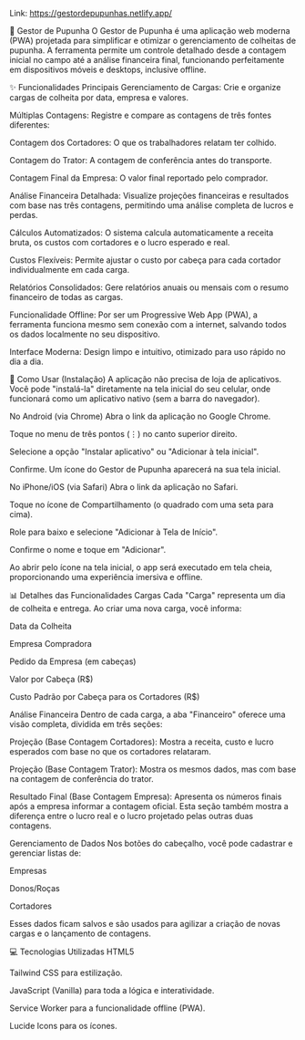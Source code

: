 Link: https://gestordepupunhas.netlify.app/

🌴 Gestor de Pupunha
O Gestor de Pupunha é uma aplicação web moderna (PWA) projetada para simplificar e otimizar o gerenciamento de colheitas de pupunha. A ferramenta permite um controle detalhado desde a contagem inicial no campo até a análise financeira final, funcionando perfeitamente em dispositivos móveis e desktops, inclusive offline.

✨ Funcionalidades Principais
Gerenciamento de Cargas: Crie e organize cargas de colheita por data, empresa e valores.

Múltiplas Contagens: Registre e compare as contagens de três fontes diferentes:

Contagem dos Cortadores: O que os trabalhadores relatam ter colhido.

Contagem do Trator: A contagem de conferência antes do transporte.

Contagem Final da Empresa: O valor final reportado pelo comprador.

Análise Financeira Detalhada: Visualize projeções financeiras e resultados com base nas três contagens, permitindo uma análise completa de lucros e perdas.

Cálculos Automatizados: O sistema calcula automaticamente a receita bruta, os custos com cortadores e o lucro esperado e real.

Custos Flexíveis: Permite ajustar o custo por cabeça para cada cortador individualmente em cada carga.

Relatórios Consolidados: Gere relatórios anuais ou mensais com o resumo financeiro de todas as cargas.

Funcionalidade Offline: Por ser um Progressive Web App (PWA), a ferramenta funciona mesmo sem conexão com a internet, salvando todos os dados localmente no seu dispositivo.

Interface Moderna: Design limpo e intuitivo, otimizado para uso rápido no dia a dia.

🚀 Como Usar (Instalação)
A aplicação não precisa de loja de aplicativos. Você pode "instalá-la" diretamente na tela inicial do seu celular, onde funcionará como um aplicativo nativo (sem a barra do navegador).

No Android (via Chrome)
Abra o link da aplicação no Google Chrome.

Toque no menu de três pontos (⋮) no canto superior direito.

Selecione a opção "Instalar aplicativo" ou "Adicionar à tela inicial".

Confirme. Um ícone do Gestor de Pupunha aparecerá na sua tela inicial.

No iPhone/iOS (via Safari)
Abra o link da aplicação no Safari.

Toque no ícone de Compartilhamento (o quadrado com uma seta para cima).

Role para baixo e selecione "Adicionar à Tela de Início".

Confirme o nome e toque em "Adicionar".

Ao abrir pelo ícone na tela inicial, o app será executado em tela cheia, proporcionando uma experiência imersiva e offline.

📊 Detalhes das Funcionalidades
Cargas
Cada "Carga" representa um dia de colheita e entrega. Ao criar uma nova carga, você informa:

Data da Colheita

Empresa Compradora

Pedido da Empresa (em cabeças)

Valor por Cabeça (R$)

Custo Padrão por Cabeça para os Cortadores (R$)

Análise Financeira
Dentro de cada carga, a aba "Financeiro" oferece uma visão completa, dividida em três seções:

Projeção (Base Contagem Cortadores): Mostra a receita, custo e lucro esperados com base no que os cortadores relataram.

Projeção (Base Contagem Trator): Mostra os mesmos dados, mas com base na contagem de conferência do trator.

Resultado Final (Base Contagem Empresa): Apresenta os números finais após a empresa informar a contagem oficial. Esta seção também mostra a diferença entre o lucro real e o lucro projetado pelas outras duas contagens.

Gerenciamento de Dados
Nos botões do cabeçalho, você pode cadastrar e gerenciar listas de:

Empresas

Donos/Roças

Cortadores

Esses dados ficam salvos e são usados para agilizar a criação de novas cargas e o lançamento de contagens.

💻 Tecnologias Utilizadas
HTML5

Tailwind CSS para estilização.

JavaScript (Vanilla) para toda a lógica e interatividade.

Service Worker para a funcionalidade offline (PWA).

Lucide Icons para os ícones.
